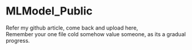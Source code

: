 # MLModel_Public

Refer my github article, come back and upload here,<br />
Remember your one file cold somehow value someone, as its a gradual progress.
